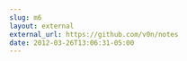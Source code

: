 ```yaml
---
slug: m6
layout: external
external_url: https://github.com/v0n/notes
date: 2012-03-26T13:06:31-05:00
---
```

